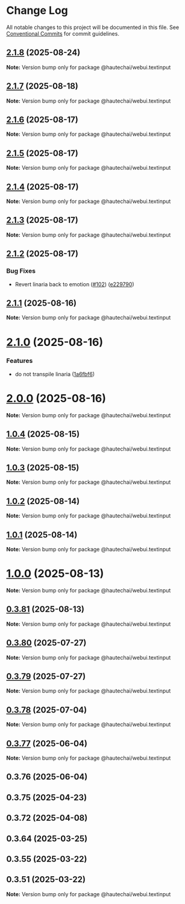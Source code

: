 # Change Log

All notable changes to this project will be documented in this file.
See [Conventional Commits](https://conventionalcommits.org) for commit guidelines.

## [2.1.8](https://github.com/HautechAI/webui/compare/@hautechai/webui.textinput@2.1.7...@hautechai/webui.textinput@2.1.8) (2025-08-24)

**Note:** Version bump only for package @hautechai/webui.textinput

## [2.1.7](https://github.com/HautechAI/webui/compare/@hautechai/webui.textinput@2.1.6...@hautechai/webui.textinput@2.1.7) (2025-08-18)

**Note:** Version bump only for package @hautechai/webui.textinput

## [2.1.6](https://github.com/HautechAI/webui/compare/@hautechai/webui.textinput@2.1.5...@hautechai/webui.textinput@2.1.6) (2025-08-17)

**Note:** Version bump only for package @hautechai/webui.textinput

## [2.1.5](https://github.com/HautechAI/webui/compare/@hautechai/webui.textinput@2.1.4...@hautechai/webui.textinput@2.1.5) (2025-08-17)

**Note:** Version bump only for package @hautechai/webui.textinput

## [2.1.4](https://github.com/HautechAI/webui/compare/@hautechai/webui.textinput@2.1.3...@hautechai/webui.textinput@2.1.4) (2025-08-17)

**Note:** Version bump only for package @hautechai/webui.textinput

## [2.1.3](https://github.com/HautechAI/webui/compare/@hautechai/webui.textinput@2.1.2...@hautechai/webui.textinput@2.1.3) (2025-08-17)

**Note:** Version bump only for package @hautechai/webui.textinput

## [2.1.2](https://github.com/HautechAI/webui/compare/@hautechai/webui.textinput@2.1.1...@hautechai/webui.textinput@2.1.2) (2025-08-17)

### Bug Fixes

- Revert linaria back to emotion ([#102](https://github.com/HautechAI/webui/issues/102)) ([e229790](https://github.com/HautechAI/webui/commit/e229790dae8eba4b3037bbe41365e5a73ab7f6dc))

## [2.1.1](https://github.com/HautechAI/webui/compare/@hautechai/webui.textinput@2.1.0...@hautechai/webui.textinput@2.1.1) (2025-08-16)

**Note:** Version bump only for package @hautechai/webui.textinput

# [2.1.0](https://github.com/HautechAI/webui/compare/@hautechai/webui.textinput@1.0.4...@hautechai/webui.textinput@2.1.0) (2025-08-16)

### Features

- do not transpile linaria ([1a6fbf6](https://github.com/HautechAI/webui/commit/1a6fbf6353a0e5028040006b5045170cf83f1ba0))

# [2.0.0](https://github.com/HautechAI/webui/compare/@hautechai/webui.textinput@1.0.4...@hautechai/webui.textinput@2.0.0) (2025-08-16)

**Note:** Version bump only for package @hautechai/webui.textinput

## [1.0.4](https://github.com/HautechAI/webui/compare/@hautechai/webui.textinput@1.0.3...@hautechai/webui.textinput@1.0.4) (2025-08-15)

**Note:** Version bump only for package @hautechai/webui.textinput

## [1.0.3](https://github.com/HautechAI/webui/compare/@hautechai/webui.textinput@1.0.2...@hautechai/webui.textinput@1.0.3) (2025-08-15)

**Note:** Version bump only for package @hautechai/webui.textinput

## [1.0.2](https://github.com/HautechAI/webui/compare/@hautechai/webui.textinput@1.0.1...@hautechai/webui.textinput@1.0.2) (2025-08-14)

**Note:** Version bump only for package @hautechai/webui.textinput

## [1.0.1](https://github.com/HautechAI/webui/compare/@hautechai/webui.textinput@1.0.0...@hautechai/webui.textinput@1.0.1) (2025-08-14)

**Note:** Version bump only for package @hautechai/webui.textinput

# [1.0.0](https://github.com/HautechAI/webui/compare/@hautechai/webui.textinput@0.3.81...@hautechai/webui.textinput@1.0.0) (2025-08-13)

**Note:** Version bump only for package @hautechai/webui.textinput

## [0.3.81](https://github.com/HautechAI/webui/compare/@hautechai/webui.textinput@0.3.80...@hautechai/webui.textinput@0.3.81) (2025-08-13)

**Note:** Version bump only for package @hautechai/webui.textinput

## [0.3.80](https://github.com/HautechAI/webui/compare/@hautechai/webui.textinput@0.3.79...@hautechai/webui.textinput@0.3.80) (2025-07-27)

**Note:** Version bump only for package @hautechai/webui.textinput

## [0.3.79](https://github.com/HautechAI/webui/compare/@hautechai/webui.textinput@0.3.78...@hautechai/webui.textinput@0.3.79) (2025-07-27)

**Note:** Version bump only for package @hautechai/webui.textinput

## [0.3.78](https://github.com/HautechAI/webui/compare/@hautechai/webui.textinput@0.3.77...@hautechai/webui.textinput@0.3.78) (2025-07-04)

**Note:** Version bump only for package @hautechai/webui.textinput

## [0.3.77](https://github.com/HautechAI/webui/compare/@hautechai/webui.textinput@0.3.76...@hautechai/webui.textinput@0.3.77) (2025-06-04)

**Note:** Version bump only for package @hautechai/webui.textinput

## 0.3.76 (2025-06-04)

## 0.3.75 (2025-04-23)

## 0.3.72 (2025-04-08)

## 0.3.64 (2025-03-25)

## 0.3.55 (2025-03-22)

## 0.3.51 (2025-03-22)

**Note:** Version bump only for package @hautechai/webui.textinput

